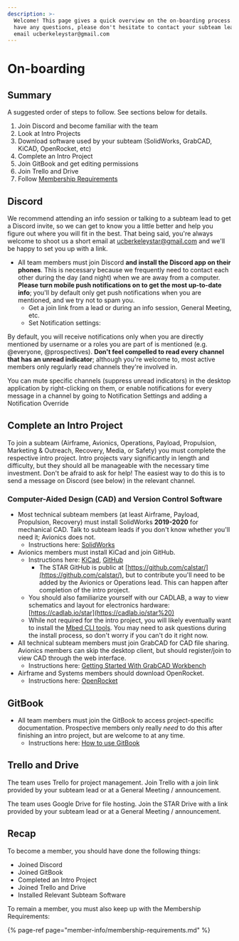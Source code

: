 ```yaml
---
description: >-
  Welcome! This page gives a quick overview on the on-boarding process. If you
  have any questions, please don't hesitate to contact your subteam lead or
  email ucberkeleystar@gmail.com
---
```


# On-boarding

## Summary

A suggested order of steps to follow. See sections below for details.

1. Join Discord and become familiar with the team
2. Look at Intro Projects
3. Download software used by your subteam \(SolidWorks, GrabCAD, KiCAD, OpenRocket, etc\)
4. Complete an Intro Project
5. Join GitBook and get editing permissions
6. Join Trello and Drive
7. Follow [Membership Requirements](member-info/membership-requirements.md)

## Discord

We recommend attending an info session or talking to a subteam lead to get a Discord invite, so we can get to know you a little better and help you figure out where you will fit in the best. That being said, you're always welcome to shoot us a short email at [ucberkeleystar@gmail.com](mailto:ucberkeleystar@gmail.com) and we'll be happy to set you up with a link.

* All team members must join Discord **and install the Discord app on their phones**. This is necessary because we frequently need to contact each other during the day \(and night\) when we are away from a computer. **Please turn mobile push notifications on to get the most up-to-date info**; you'll by default only get push notifications when you are mentioned, and we try not to spam you.
  * Get a join link from a lead or during an info session, General Meeting, etc.
  * Set Notification settings:

By default, you will receive notifications only when you are directly mentioned by username or a roles you are part of is mentioned \(e.g. @everyone, @prospectives\). **Don't feel compelled to read every channel that has an unread indicator**; although you're welcome to, most active members only regularly read channels they're involved in. 

You can mute specific channels \(suppress unread indicators\) in the desktop application by right-clicking on them, or enable notifications for every message in a channel by going to Notification Settings and adding a Notification Override

## Complete an Intro Project

To join a subteam \(Airframe, Avionics, Operations, Payload, Propulsion, Marketing & Outreach, Recovery, Media, or Safety\) you must complete the respective intro project. Intro projects vary significantly in length and difficulty, but they should all be manageable with the necessary time investment. Don't be afraid to ask for help! The easiest way to do this is to send a message on Discord \(see below\) in the relevant channel.

### Computer-Aided Design \(CAD\) and Version Control Software

* Most technical subteam members \(at least Airframe, Payload, Propulsion, Recovery\) must install SolidWorks **2019-2020** for mechanical CAD. Talk to subteam leads if you don't know whether you'll need it; Avionics does not.
  * Instructions here: [SolidWorks](tutorials/software/solidworks.md)
* Avionics members must install KiCad and join GitHub.
  * Instructions here: [KiCad](tutorials/avionics/kicad.md), [GitHub](tutorials/avionics/git-and-workflow.md)
    * The STAR GitHub is public at [https://github.com/calstar/](https://github.com/calstar/), but to contribute you'll need to be added by the Avionics or Operations lead. This can happen after completion of the intro project.
  * You should also familiarize yourself with our CADLAB, a way to view schematics and layout for electronics hardware: [https://cadlab.io/star](https://cadlab.io/star%20)
  * While not required for the intro project, you will likely eventually want to install the [Mbed CLI tools](tutorials/avionics/mbed-command-line-interface-cli-tools.md). You may need to ask questions during the install process, so don't worry if you can't do it right now.
* All technical subteam members must join GrabCAD for CAD file sharing. Avionics members can skip the desktop client, but should register/join to view CAD through the web interface.
  * Instructions here: [Getting Started With GrabCAD Workbench](tutorials/software/getting-started-with-grabcad.md)
* Airframe and Systems members should download OpenRocket.
  * Instructions here: [OpenRocket](tutorials/software/openrocket-installation.md)

## GitBook

* All team members must join the GitBook to access project-specific documentation. Prospective members only really _need_ to do this after finishing an intro project, but are welcome to at any time.
  * Instructions here: [How to use GitBook](how-to-use-gitbook.md)

## Trello and Drive

The team uses Trello for project management. Join Trello with a join link provided by your subteam lead or at a General Meeting / announcement.

The team uses Google Drive for file hosting. Join the STAR Drive with a link provided by your subteam lead or at a General Meeting / announcement.

## Recap

To become a member, you should have done the following things:

* Joined Discord
* Joined GitBook
* Completed an Intro Project
* Joined Trello and Drive
* Installed Relevant Subteam Software

To remain a member, you must also keep up with the Membership Requirements:

{% page-ref page="member-info/membership-requirements.md" %}

